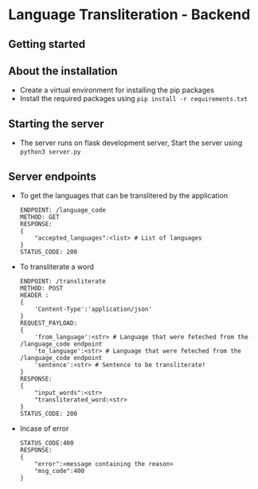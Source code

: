 # Language Transliteration - Backend
## Getting started
## About the installation
- Create a virtual environment for installing the pip packages
- Install the required packages using `pip install -r requirements.txt`

## Starting the server
- The server runs on flask development server, Start the server using `python3 server.py`

## Server endpoints
- To get the languages that can be translitered by the application
    ```
    ENDPOINT: /language_code
    METHOD: GET
    RESPONSE: 
    {
        "accepted_languages":<list> # List of languages
    }
    STATUS_CODE: 200
    ```
- To transliterate a word
    ```
    ENDPOINT: /transliterate
    METHOD: POST
    HEADER : 
    {
        'Content-Type':'application/json'
    }
    REQUEST_PAYLOAD: 
    {
        'from_language':<str> # Language that were feteched from the /language_code endpoint
        'to_language':<str> # Language that were feteched from the /language_code endpoint
        'sentence':<str> # Sentence to be transliterate!
    }
    RESPONSE:
    {
        "input_words":<str>
        "transliterated_word:<str>
    }
    STATUS_CODE: 200
    ```
- Incase of error
    ```
    STATUS_CODE:400
    RESPONSE: 
    {
        "error":<message containing the reason>
        "msg_code":400 
    }
    ```
